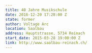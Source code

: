 ```yaml
---
title: 40 Jahre Musikschule
date: 2016-12-20 17:28:00 Z
state: former
author: Voltage Arc
location: Saalbau
address: Hauptstrasse, 5734 Reinach
start_date: 2015-03-28 19:00:00 Z
link: http://www.saalbau-reinach.ch/
---
```


